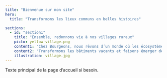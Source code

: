 ```yaml
---
title: "Bienvenue sur mon site"
hero:
  title: "Transformons les lieux communs en belles histoires"

sections:
  - id: "section1"
    title: "Ensemble, redonnons vie à nos villages ruraux"
    picto: yellow-village.png
    content1: "Chez Bourgeons, nous rêvons d’un monde où les écosystèmes ruraux deviennent des communautés vivantes et ouvertes à toutes et tous."
    content2: "Transformons les bâtiments vacants et faisons émerger des projets durables et moteurs de dynamisme local."
    illustration: village.jpg
---
```


Texte principal de la page d’accueil si besoin.
